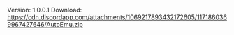 Version: 1.0.0.1
Download: https://cdn.discordapp.com/attachments/1069217893432172605/1171860369967427646/AutoEmu.zip
